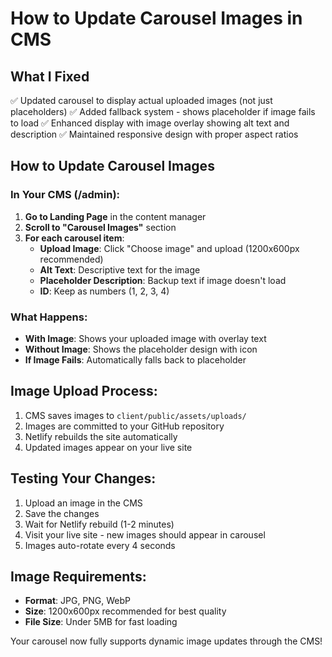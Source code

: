 # How to Update Carousel Images in CMS

## What I Fixed
✅ Updated carousel to display actual uploaded images (not just placeholders)
✅ Added fallback system - shows placeholder if image fails to load
✅ Enhanced display with image overlay showing alt text and description
✅ Maintained responsive design with proper aspect ratios

## How to Update Carousel Images

### In Your CMS (/admin):
1. **Go to Landing Page** in the content manager
2. **Scroll to "Carousel Images"** section
3. **For each carousel item**:
   - **Upload Image**: Click "Choose image" and upload (1200x600px recommended)
   - **Alt Text**: Descriptive text for the image
   - **Placeholder Description**: Backup text if image doesn't load
   - **ID**: Keep as numbers (1, 2, 3, 4)

### What Happens:
- **With Image**: Shows your uploaded image with overlay text
- **Without Image**: Shows the placeholder design with icon
- **If Image Fails**: Automatically falls back to placeholder

## Image Upload Process:
1. CMS saves images to `client/public/assets/uploads/`
2. Images are committed to your GitHub repository
3. Netlify rebuilds the site automatically
4. Updated images appear on your live site

## Testing Your Changes:
1. Upload an image in the CMS
2. Save the changes
3. Wait for Netlify rebuild (1-2 minutes)
4. Visit your live site - new images should appear in carousel
5. Images auto-rotate every 4 seconds

## Image Requirements:
- **Format**: JPG, PNG, WebP
- **Size**: 1200x600px recommended for best quality
- **File Size**: Under 5MB for fast loading

Your carousel now fully supports dynamic image updates through the CMS!